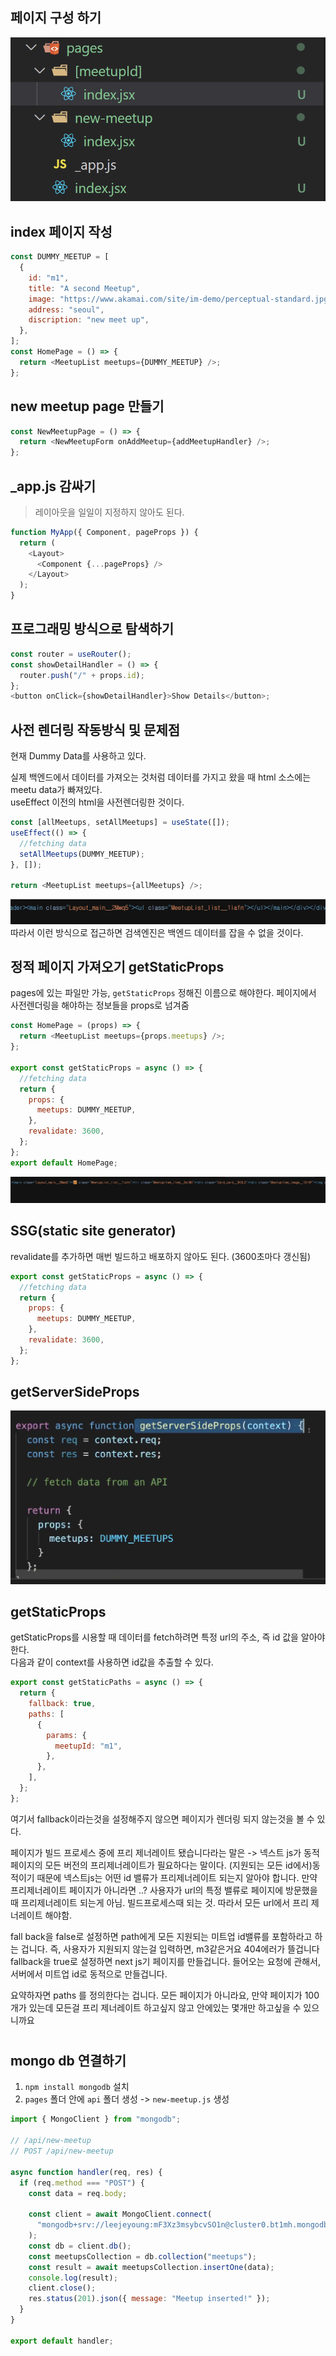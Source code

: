 ## 페이지 구성 하기

![](images/2022-06-28-09-19-03.png)

## index 페이지 작성

```js
const DUMMY_MEETUP = [
  {
    id: "m1",
    title: "A second Meetup",
    image: "https://www.akamai.com/site/im-demo/perceptual-standard.jpg",
    address: "seoul",
    discription: "new meet up",
  },
];
const HomePage = () => {
  return <MeetupList meetups={DUMMY_MEETUP} />;
};
```

## new meetup page 만들기

```js
const NewMeetupPage = () => {
  return <NewMeetupForm onAddMeetup={addMeetupHandler} />;
};
```

## \_app.js 감싸기

> 레이아웃을 일일이 지정하지 않아도 된다.

```js
function MyApp({ Component, pageProps }) {
  return (
    <Layout>
      <Component {...pageProps} />
    </Layout>
  );
}
```

## 프로그래밍 방식으로 탐색하기

```js
const router = useRouter();
const showDetailHandler = () => {
  router.push("/" + props.id);
};
<button onClick={showDetailHandler}>Show Details</button>;
```

## 사전 렌더링 작동방식 및 문제점

현재 Dummy Data를 사용하고 있다.

실제 백엔드에서 데이터를 가져오는 것처럼 데이터를 가지고 왔을 때 html 소스에는 meetu data가 빠져있다.  
useEffect 이전의 html을 사전렌더링한 것이다.

```js
const [allMeetups, setAllMeetups] = useState([]);
useEffect(() => {
  //fetching data
  setAllMeetups(DUMMY_MEETUP);
}, []);

return <MeetupList meetups={allMeetups} />;
```

![](images/2022-06-28-15-57-11.png)
따라서 이런 방식으로 접근하면 검색엔진은 백엔드 데이터를 잡을 수 없을 것이다.

## 정적 페이지 가져오기 getStaticProps

pages에 있는 파일만 가능, `getStaticProps` 정해진 이름으로 해야한다.
페이지에서 사전렌더링을 해야하는 정보들을 props로 넘겨줌

```js
const HomePage = (props) => {
  return <MeetupList meetups={props.meetups} />;
};

export const getStaticProps = async () => {
  //fetching data
  return {
    props: {
      meetups: DUMMY_MEETUP,
    },
    revalidate: 3600,
  };
};
export default HomePage;
```

![](images/2022-06-28-16-22-56.png)

## SSG(static site generator)

revalidate를 추가하면 매번 빌드하고 배포하지 않아도 된다. (3600초마다 갱신됨)

```js
export const getStaticProps = async () => {
  //fetching data
  return {
    props: {
      meetups: DUMMY_MEETUP,
    },
    revalidate: 3600,
  };
};
```

## getServerSideProps

![](images/2022-07-01-20-48-01.png)

## getStaticProps

getStaticProps를 시용할 때 데이터를 fetch하려면 특정 url의 주소, 즉 id 값을 알아야한다.  
다음과 같이 context를 사용하면 id값을 추출할 수 있다.

```js
export const getStaticPaths = async () => {
  return {
    fallback: true,
    paths: [
      {
        params: {
          meetupId: "m1",
        },
      },
    ],
  };
};
```

여기서 fallback이라는것을 설정해주지 않으면 페이지가 렌더링 되지 않는것을 볼 수 있다.

페이지가 빌드 프로세스 중에 프리 제너레이트 됐습니다라는 말은 -> 넥스트 js가 동적 페이지의 모든 버전의 프리제너레이트가 필요하다는 말이다. (지원되는 모든 id에서)동적이기 때문에 넥스트js는 어떤 id 밸류가 프리제너레이트 되는지 알아야 합니다. 만약 프리제너레이트 페이지가 아니라면 ..? 사용자가 url의 특정 밸류로 페이지에 방문했을 때 프리제너레이트 되는게 아님. 빌드프로세스때 되는 것. 따라서 모든 url에서 프리 제너레이트 해야함.

fall back을 false로 설정하면 path에게 모든 지원되는 미트업 id밸류를 포함하라고 하는 겁니다. 즉, 사용자가 지원되지 않는걸 입력하면, m3같은거요 404에러가 뜰겁니다
fallback을 true로 설정하면 next js기 페이지를 만들겁니다. 들어오는 요청에 관해서, 서버에서 미트업 id로 동적으로 만들겁니다.

요약하자면 paths 를 정의한다는 겁니다. 모든 페이지가 아니라요, 만약 페이지가 100개가 있는데 모든걸 프리 제너레이트 하고싶지 않고 안에있는 몇개만 하고싶을 수 있으니까요

#

## mongo db 연결하기

1. `npm install mongodb` 설치
2. `pages` 폴더 안에 `api` 폴더 생성 -> `new-meetup.js` 생성

```js
import { MongoClient } from "mongodb";

// /api/new-meetup
// POST /api/new-meetup

async function handler(req, res) {
  if (req.method === "POST") {
    const data = req.body;

    const client = await MongoClient.connect(
      "mongodb+srv://leejeyoung:mF3Xz3msybcvSO1n@cluster0.bt1mh.mongodb.net/meetups?retryWrites=true&w=majority"
    );
    const db = client.db();
    const meetupsCollection = db.collection("meetups");
    const result = await meetupsCollection.insertOne(data);
    console.log(result);
    client.close();
    res.status(201).json({ message: "Meetup inserted!" });
  }
}

export default handler;
```
